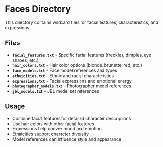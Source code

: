 # Faces Directory

This directory contains wildcard files for facial features, characteristics, and expressions.

## Files

- **`facial_features.txt`** - Specific facial features (freckles, dimples, eye shapes, etc.)
- **`hair_colors.txt`** - Hair color options (blonde, brunette, red, etc.)
- **`face_models.txt`** - Face model references and types
- **`ethnicities.txt`** - Ethnic and racial characteristics
- **`expressions.txt`** - Facial expressions and emotional energy
- **`photographer_models.txt`** - Photographer model references
- **`jbl_models.txt`** - JBL model set references

## Usage

- Combine facial features for detailed character descriptions
- Use hair colors with other facial features
- Expressions help convey mood and emotion
- Ethnicities support character diversity
- Model references can influence style and appearance 